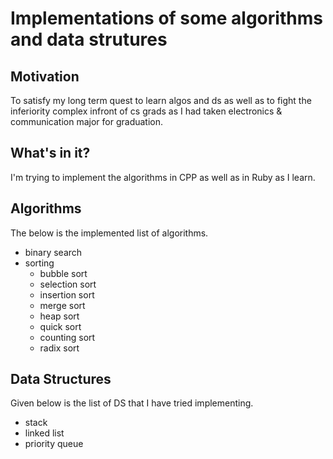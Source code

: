 # Implementations of some algorithms and data strutures

## Motivation
To satisfy my long term quest to learn algos and ds as well as to fight the inferiority complex infront of cs grads as I had taken electronics & communication major for graduation.

## What's in it?

I'm trying to implement the algorithms in CPP as well as in Ruby as I learn.

## Algorithms

The below is the implemented list of algorithms.
  - binary search
  - sorting
    - bubble sort
    - selection sort
    - insertion sort
    - merge sort
    - heap sort
    - quick sort
    - counting sort
    - radix sort


## Data Structures

Given below is the list of DS that I have tried implementing.
  - stack
  - linked list
  - priority queue
